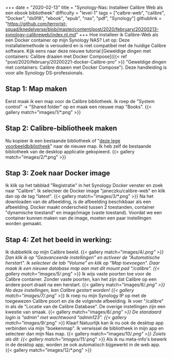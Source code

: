 +++
date = "2020-02-13"
title = "Synology-Nas: Installeer Calibre Web als een ebook bibliotheek"
difficulty = "level-1"
tags = ["calbre-web", "calibre", "Docker", "ds918", "ebook", "epub", "nas", "pdf", "Synology"]
githublink = "https://github.com/terrorist-squad/knedelverse/blob/master/content/post/2020/february/20200213-synology-calibreweb/index.nl.md"
+++
Hoe installeer ik Calibre-Web als een Docker container op mijn Synology NAS? Let op: Deze installatiemethode is verouderd en is niet compatibel met de huidige Calibre software. Kijk eens naar deze nieuwe tutorial:[Geweldige dingen met containers: Calibre draaien met Docker Compose]({{< ref "post/2020/february/20200221-docker-Calibre-pro" >}} "Geweldige dingen met containers: Calibre draaien met Docker Compose"). Deze handleiding is voor alle Synology DS-professionals.
## Stap 1: Map maken
Eerst maak ik een map voor de Calibre bibliotheek.  Ik roep de "System control" -> "Shared folder" op en maak een nieuwe map "Books".
{{< gallery match="images/1/*.png" >}}

##  Stap 2: Calibre-bibliotheek maken
Nu kopieer ik een bestaande bibliotheek of "[deze lege voorbeeldbibliotheek](https://drive.google.com/file/d/1zfeU7Jh3FO_jFlWSuZcZQfQOGD0NvXBm/view)" naar de nieuwe map. Ik heb zelf de bestaande bibliotheek van de desktop applicatie gekopieerd.
{{< gallery match="images/2/*.png" >}}

## Stap 3: Zoek naar Docker image
Ik klik op het tabblad "Registratie" in het Synology Docker venster en zoek naar "Calibre". Ik selecteer de Docker image "janeczku/calibre-web" en klik dan op de tag "latest".
{{< gallery match="images/3/*.png" >}}
Na het downloaden van de afbeelding, is de afbeelding beschikbaar als een afbeelding. Docker maakt onderscheid tussen 2 toestanden, container "dynamische toestand" en image/image (vaste toestand). Voordat we een container kunnen maken van de image, moeten een paar instellingen worden gemaakt.
## Stap 4: Zet het beeld in werking:
Ik dubbelklik op mijn Calibre beeld.
{{< gallery match="images/4/*.png" >}}
Dan klik ik op "Geavanceerde instellingen" en activeer de "Automatische herstart". Ik selecteer de tab "Volume" en klik op "Map toevoegen". Daar maak ik een nieuwe database map aan met dit mount pad "/calibre".
{{< gallery match="images/5/*.png" >}}
Ik wijs vaste poorten toe voor de Calibre container. Zonder vaste poorten, kan het zijn dat Calibre op een andere poort draait na een herstart.
{{< gallery match="images/6/*.png" >}}
Na deze instellingen, kan Calibre gestart worden!
{{< gallery match="images/7/*.png" >}}
Ik roep nu mijn Synology IP op met de toegewezen Calibre poort en zie de volgende afbeelding. Ik voer "/calibre" in als de "Locatie van de Calibre Database". De overige instellingen zijn een kwestie van smaak.
{{< gallery match="images/8/*.png" >}}
De standaard login is "admin" met wachtwoord "admin123".
{{< gallery match="images/9/*.png" >}}
Klaar! Natuurlijk kan ik nu ook de desktop app verbinden via mijn "boekenmap". Ik verwissel de bibliotheek in mijn app en selecteer dan mijn Nas map.
{{< gallery match="images/10/*.png" >}}
Zoiets als dit:
{{< gallery match="images/11/*.png" >}}
Als ik nu meta-info's bewerk in de desktop app, worden ze ook automatisch bijgewerkt in de web app.
{{< gallery match="images/12/*.png" >}}